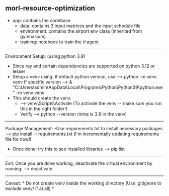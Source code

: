 morl-resource-optimization 
---------------------------
- app: contains the codebase
    - data: contains 3 input matrices and the input schedule file
    - environment: contains the airport env class (inherited from gymnasium)
    - training: notebook to train the rl agent
***********
Environment Setup: 
 (using python 3.9)
- Since ray and certain dependencies are supported on python 3.12 or lesser
- Setup a venv using:
    If default python version, use --> python -m venv venv
    If specific version --> & "C:\Users\admin\AppData\Local\Programs\Python\Python39\python.exe" -m venv venv
- This should create the venv. 
    - --> venv\Scripts\Activate (To activate the venv -- make sure you run this in the right folder!)
    - Verify --> python --version (mine is 3.9 in the venv)
***********
Package Management:
-Use requirements.txt to install necessary packages
    --> pip install -r requirements.txt
    (I'm incrementally updating requirements file for now!)

- Once done: try this to see installed libraries
    --> pip list

********
Exit:
Once you are done working, deactivate the virtual environment by running:
    --> deactivate

********

Caveat: * Do not create venv inside the working directory [Use .gitignore to exclude venv/ if at all] *